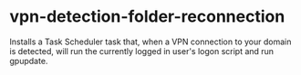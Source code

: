 # vpn-detection-folder-reconnection
Installs a Task Scheduler task that, when a VPN connection to your domain is detected, will run the currently logged in user's logon script and run gpupdate.
